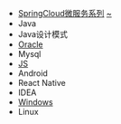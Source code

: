 * [SpringCloud微服务系列][cloudHtml]       [~][cloudMd]
* Java
* Java设计模式
* [Oracle][oracle]
* Mysql
* [JS][js]
* Android
* React Native
* IDEA
* [Windows][win]
* Linux

[cloudHtml]: https://fgq233.github.io/html/cloud
[cloudMd]: https://fgq233.github.io/md/index/springcloud
[js]: https://fgq233.github.io/md/index/js
[oracle]: https://fgq233.github.io/md/index/oracle
[win]: https://fgq233.github.io/md/index/win
